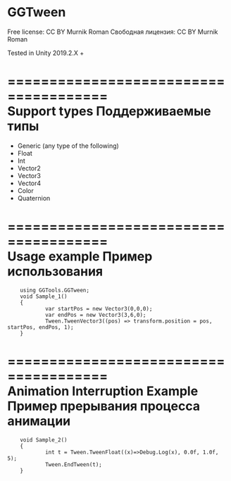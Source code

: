 # GGTween

Free license: CC BY Murnik Roman
Свободная лицензия: CC BY Murnik Roman

Tested in Unity 2019.2.X +

======================================    
 Support types
 Поддерживаемые типы
======================================    
- Generic (any type of the following)
- Float
- Int
- Vector2
- Vector3
- Vector4
- Color
- Quaternion

======================================    
 Usage example
 Пример использования
======================================    
		
		using GGTools.GGTween;
		void Sample_1()
		{
				var startPos = new Vector3(0,0,0);
				var endPos = new Vector3(3,6,0);
				Tween.TweenVector3((pos) => transform.position = pos, startPos, endPos, 1);
		}

======================================    
 Animation Interruption Example
 Пример прерывания процесса анимации
======================================    
  
		void Sample_2()
		{
				int t = Tween.TweenFloat((x)=>Debug.Log(x), 0.0f, 1.0f, 5);
				Tween.EndTween(t);
		}

